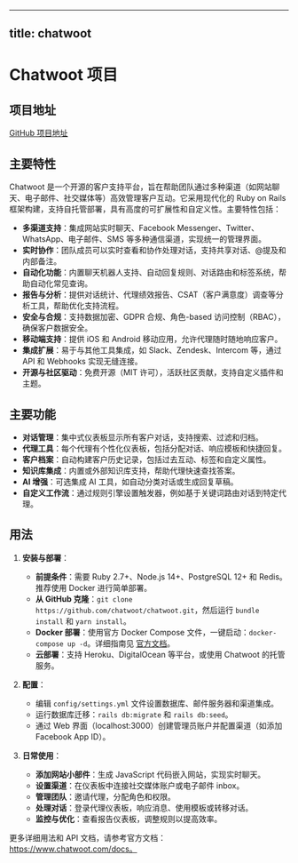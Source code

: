 
---
title: chatwoot
---

# Chatwoot 项目

## 项目地址
[GitHub 项目地址](https://github.com/chatwoot/chatwoot)

## 主要特性
Chatwoot 是一个开源的客户支持平台，旨在帮助团队通过多种渠道（如网站聊天、电子邮件、社交媒体等）高效管理客户互动。它采用现代化的 Ruby on Rails 框架构建，支持自托管部署，具有高度的可扩展性和自定义性。主要特性包括：
- **多渠道支持**：集成网站实时聊天、Facebook Messenger、Twitter、WhatsApp、电子邮件、SMS 等多种通信渠道，实现统一的管理界面。
- **实时协作**：团队成员可以实时查看和协作处理对话，支持共享对话、@提及和内部备注。
- **自动化功能**：内置聊天机器人支持、自动回复规则、对话路由和标签系统，帮助自动化常见查询。
- **报告与分析**：提供对话统计、代理绩效报告、CSAT（客户满意度）调查等分析工具，帮助优化支持流程。
- **安全与合规**：支持数据加密、GDPR 合规、角色-based 访问控制（RBAC），确保客户数据安全。
- **移动端支持**：提供 iOS 和 Android 移动应用，允许代理随时随地响应客户。
- **集成扩展**：易于与其他工具集成，如 Slack、Zendesk、Intercom 等，通过 API 和 Webhooks 实现无缝连接。
- **开源与社区驱动**：免费开源（MIT 许可），活跃社区贡献，支持自定义插件和主题。

## 主要功能
- **对话管理**：集中式仪表板显示所有客户对话，支持搜索、过滤和归档。
- **代理工具**：每个代理有个性化仪表板，包括分配对话、响应模板和快捷回复。
- **客户档案**：自动构建客户历史记录，包括过去互动、标签和自定义属性。
- **知识库集成**：内置或外部知识库支持，帮助代理快速查找答案。
- **AI 增强**：可选集成 AI 工具，如自动分类对话或生成回复草稿。
- **自定义工作流**：通过规则引擎设置触发器，例如基于关键词路由对话到特定代理。

## 用法
1. **安装与部署**：
   - **前提条件**：需要 Ruby 2.7+、Node.js 14+、PostgreSQL 12+ 和 Redis。推荐使用 Docker 进行简单部署。
   - **从 GitHub 克隆**：`git clone https://github.com/chatwoot/chatwoot.git`，然后运行 `bundle install` 和 `yarn install`。
   - **Docker 部署**：使用官方 Docker Compose 文件，一键启动：`docker-compose up -d`。详细指南见 [官方文档](https://www.chatwoot.com/docs/self-hosted/deployment/docker)。
   - **云部署**：支持 Heroku、DigitalOcean 等平台，或使用 Chatwoot 的托管服务。

2. **配置**：
   - 编辑 `config/settings.yml` 文件设置数据库、邮件服务器和渠道集成。
   - 运行数据库迁移：`rails db:migrate` 和 `rails db:seed`。
   - 通过 Web 界面（localhost:3000）创建管理员账户并配置渠道（如添加 Facebook App ID）。

3. **日常使用**：
   - **添加网站小部件**：生成 JavaScript 代码嵌入网站，实现实时聊天。
   - **设置渠道**：在仪表板中连接社交媒体账户或电子邮件 inbox。
   - **管理团队**：邀请代理，分配角色和权限。
   - **处理对话**：登录代理仪表板，响应消息、使用模板或转移对话。
   - **监控与优化**：查看报告仪表板，调整规则以提高效率。

更多详细用法和 API 文档，请参考官方文档：https://www.chatwoot.com/docs。